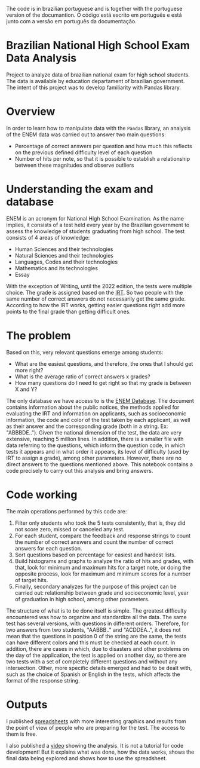 The code is in brazilian portuguese and is together with the portuguese version of the documantion.
O código está escrito em português e está junto com a versão em português da documentação.

# Brazilian National High School Exam Data Analysis
Project to analyze data of brazilian national exam for high school students. The data is available by education departament of brazilian government. The intent of this project was to develop familiarity with Pandas library. 

# Overview

In order to learn how to manipulate data with the `Pandas` library, an analysis of the ENEM data was carried out to answer two main questions:
- Percentage of correct answers per question and how much this reflects on the previous defined difficulty level of each question
- Number of hits per note, so that it is possible to establish a relationship between these magnitudes and observe outliers

# Understanding the exam and database

ENEM is an acronym for National High School Examination.
As the name implies, it consists of a test held every year by the Brazilian government to assess the knowledge of students graduating from high school.
The test consists of 4 areas of knowledge:
- Human Sciences and their technologies
- Natural Sciences and their technologies
- Languages, Codes and their technologies
- Mathematics and its technologies
- Essay

With the exception of Writing, until the 2022 edition, the tests were multiple choice. The grade is assigned based on the [IRT](https://gauchazh.clicrbs.com.br/educacao-e-emprego/noticia/2021/11/como-funciona-a-tri-na-avaliacao-do-enem-ckw3zwd9c004a016fuvd3uu6k.html). So two people with the same number of correct answers do not necessarily get the same grade. According to how the IRT works, getting easier questions right add more points to the final grade than getting difficult ones.

# The problem

Based on this, very relevant questions emerge among students:
- What are the easiest questions, and therefore, the ones that I should get more right?
- What is the average ratio of correct answers x grades?
- How many questions do I need to get right so that my grade is between X and Y?

The only database we have access to is the [ENEM Database](https://www.gov.br/inep/pt-br/acesso-a-informacao/dados-abertos/microdados/enem). The document contains information about the public notices, the methods applied for evaluating the IRT and information on applicants, such as socioeconomic information, the code and color of the test taken by each applicant, as well as their answer and the corresponding grade (both in a string. Ex: "ABBBDE..").
Given the national dimension of the test, the data are very extensive, reaching 5 million lines.
In addition, there is a smaller file with data referring to the questions, which inform the question code, in which tests it appears and in what order it appears, its level of difficulty (used by IRT to assign a grade), among other parameters.
However, there are no direct answers to the questions mentioned above.
This notebook contains a code precisely to carry out this analysis and bring answers.

# Code working

The main operations performed by this code are:
1) Filter only students who took the 5 tests consistently, that is, they did not score zero, missed or canceled any test.
2) For each student, compare the feedback and response strings to count the number of correct answers and count the number of correct answers for each question.
3) Sort questions based on percentage for easiest and hardest lists.
4) Build histograms and graphs to analyze the ratio of hits and grades, with that, look for minimum and maximum hits for a target note, or doing the opposite process, look for maximum and minimum scores for a number of target hits.
5) Finally, secondary analyzes for the purpose of this project can be carried out: relationship between grade and socioeconomic level, year of graduation in high school, among other parameters.

The structure of what is to be done itself is simple. The greatest difficulty encountered was how to organize and standardize all the data. The same test has several versions, with questions in different orders. Therefore, for two answers from two students, "AABBB.." and "ACDDEA..", it does not mean that the questions in position 0 of the string are the same, the tests can have different colors and this must be checked at each count.
In addition, there are cases in which, due to disasters and other problems on the day of the application, the test is applied on another day, so there are two tests with a set of completely different questions and without any intersection. Other, more specific details emerged and had to be dealt with, such as the choice of Spanish or English in the tests, which affects the format of the response string.

# Outputs

I published [spreadsheets](https://drive.google.com/drive/folders/1yVT-PJZ7oHBNL1bGHtw22vdQh4r-DzYS?usp=sharing) with more interesting graphics and results from the point of view of people who are preparing for the test. The access to them is free.

I also published a [video](https://www.youtube.com/watch?v=gUJe4yOGFLM) showing the analysis. It is not a tutorial for code development! But it explains what was done, how the data works, shows the final data being explored and shows how to use the spreadsheet.
